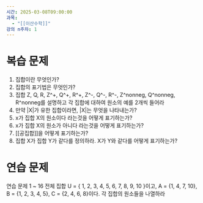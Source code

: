 ```yaml
---
시간: 2025-03-08T09:00:00
과목:
  - "[[이산수학]]"
강의 n주차: 1
---
```

# 복습 문제
1. 집합이란 무엇인가?
2. 집합의 표기법은 무엇인가?
3. 집합 Z, Q, R, Z^+, Q^+, R^+, Z^-, Q^-, R^-, Z^nonneg, Q^nonneg, R^nonneg를 설명하고 각 집합에 대하여 원소의 예를 2개씩 들어라
4. 만약 |X|가 유한 집합이라면, |X|는 무엇을 나타내는가?
5. x가 집합 X의 원소이다 라는것을 어떻게 표기하는가?
6. x가 집합 X의 원소가 아니다 라는것을 어떻게 표기하는가?
7. [[공집합]]을 어떻게 표기하는가?
8. 집합 X가 집합 Y가 같다를 정의하라. X가 Y와 같다를 어떻게 표기하는가?
# 연습 문제 
연습 문제 1 ~ 16 전체 집합 U = { 1, 2, 3, 4, 5, 6, 7, 8, 9, 10 }이고, A = {1, 4, 7, 10}, B = {1, 2, 3, 4, 5}, C = {2, 4, 6, 8}이다. 각 집합의 원소들을 나열하라